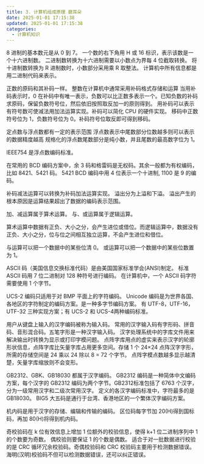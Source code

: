 ```yaml
---
title: 3. 计算机组成原理 磨耳朵
date: 2025-01-01 17:15:38
updated: 2025-01-01 17:15:38
categories:
  - 计算机知识
---
```


8 进制的基本数元是从 0 到 7。
一个数的右下角用 H 或 16 标识，表示该数是一个十六进制数。
二进制数转换为十六进制需要以小数点为界每 4 位截取转换。
将十进制数转换为 R 进制数时，小数部分采用乘 R 取整法。
计算机中所有信息都是用二进制代码来表示。
<!-- more -->

正数的原码和其补码一样。
整数在计算机中通常采用补码格式存储和运算
当用补码表示时，0 在补码中有唯一表示，负数可以比正数多表示一个。已知负数的补码求原码，保留负数符号位，然后依旧按照取反加一的原则得到。
用补码可以表示有符号数可使减法用加法运算实现。补码可以简化 CPU 的硬件实现。
移码中正数符号位为 1，负数符号位为 0。补码符号位取反即可得到移码。

定点数与浮点数都有一定的表示范围
浮点数表示中尾数部分位数越多则可以表示的数据精度越高
规格化的浮点数尾数部分是纯小数，并且尾数的最高数字位为 1。

IEEE754 是浮点数编码标准。

在常用的 BCD 编码方案中，余 3 码和格雷码是无权码。其余一般都为有权编码，比如 8421、5421 码。
5421 BCD 编码中用 4 位表示一个十进制, 1100 是 9 的编码。

补码减法运算可以转换为补码加法运算实现。
溢出分为上溢和下溢。
溢出产生的根本原因是运算结果超出了数据的编码表示范围。

加、减运算属于算术运算。
与、或运算属于逻辑运算。

算术运算中数据有正负、大小之分，会产生进位或借位。而逻辑运算中，数据没有正负、大小之分，位与位之间相互独立运算，不会产生进位和借位。

与运算可以把一个数据中的某些位清 0。
或运算可以把一个数据中的某些位数置为 1。

ASCII 码（美国信息交换标准代码）是由美国国家标准学会(ANSI)制定。
标准 ASCII 码用 7 位二进制对 128 种符号进行编码。
在计算机中，一个 ASCII 码字符需要使用 1 个字节。

UCS-2 编码只适用于对 BMP 平面上的字符编码。
Unicode 编码是为世界各国、各地区的字符制定的编码方案。是一种多字节编码方案。
有 UTF-8，UTF-16，UTF-32 三种实现方案；有 UCS-2 和 UCS-4两种编码标准。

用户从键盘上输入的汉字编码被称为输入码。
常用的汉字输入码有字形码、拼音码、音形混合码。五笔字形是一种汉字输入码。
汉字处理系统中的字库文件用来解决输出时转换为显示或打印字模问题。
点阵字库用点的虚实来表示汉字的轮廓形状信息，点阵字库比矢量字库占用更多空间。存储 1 个 24×24 点阵汉字字形，所需的存储空间是 24 乘以 24 除以 8 = 72 个字节。
点阵字模点数越多显示越清楚，矢量字库缩放则不会变形。

GB2312、GBK、GB18030 都属于汉字编码。
GB2312 编码是一种简体中文编码方案，每个汉字的 GB2312 编码为两个字节。GB2312标准包括了 6763 个汉字，分为一级常用汉字和二级次常用汉字。
定义的各汉字编码标准中，字符最多的是 GB18030。
BIG5 大五码是通行于台湾、香港地区的一个繁体汉字编码方案。

机内码是用于汉字的存储、编辑和传输的编码。
区位码每字节加 20(H)得到国标码，再加 80(H)将得到机内码。

奇校验码在 k 位有效信息上增加 1 位额外的校验信息，使得 k+1 位二进制序列中 1 的个数要为奇数。
偶校验则要保证 1 的个数是偶数。
适合于对一批数据进行校验的是 CRC 循环冗余校验码。奇偶校验码和 CRC 校验码主要用于检测数据错误。
海明(汉明)校验码不但可以检测数据错误，还可以纠正错误。
